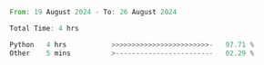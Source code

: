 <!--START_SECTION:waka-->

```rust
From: 19 August 2024 - To: 26 August 2024

Total Time: 4 hrs

Python   4 hrs           >>>>>>>>>>>>>>>>>>>>>>>>-   97.71 %
Other    5 mins          >------------------------   02.29 %
```

<!--END_SECTION:waka-->
